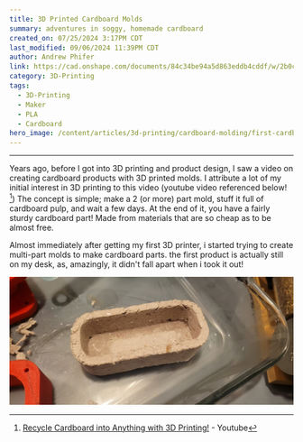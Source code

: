```yaml
---
title: 3D Printed Cardboard Molds
summary: adventures in soggy, homemade cardboard
created_on: 07/25/2024 3:17PM CDT
last_modified: 09/06/2024 11:39PM CDT
author: Andrew Phifer
link: https://cad.onshape.com/documents/84c34be94a5d863eddb4cddf/w/2b0c574001d1cabbb4da6d5e/e/3fc0e352ef14834f08446e16
category: 3D-Printing
tags:
  - 3D-Printing
  - Maker
  - PLA
  - Cardboard
hero_image: /content/articles/3d-printing/cardboard-molding/first-cardboard-molded-part.jpg
---
```



----

Years ago, before I got into 3D printing and product design, I saw a video on creating cardboard products with 3D printed molds.  I attribute a lot of my initial interest in 3D printing to this video (youtube video referenced below! [^1])  The concept is simple; make a 2 (or more) part mold, stuff it full of cardboard pulp, and wait a few days.  At the end of it, you have a fairly sturdy cardboard part!  Made from materials that are so cheap as to be almost free.  

Almost immediately after getting my first 3D printer, i started trying to create multi-part molds to make cardboard parts.  the first product is actually still on my desk, as, amazingly, it didn't fall apart when i took it out!

![my first cardboard molded part](/content/articles/3d-printing/cardboard-molding/first-cardboard-molded-part.jpg)



[^1]: [Recycle Cardboard into Anything with 3D Printing!](https://www.youtube.com/watch?v=0ItPfhx3ulw) - Youtube